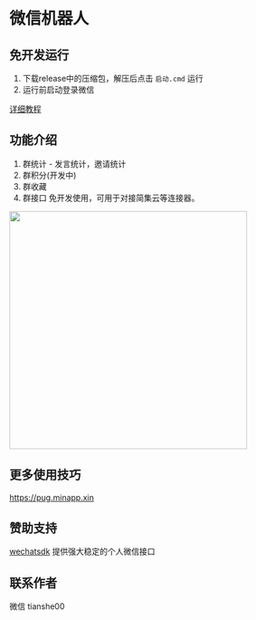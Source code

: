 # 微信机器人

## 免开发运行

1. 下载release中的压缩包，解压后点击 `启动.cmd` 运行
2. 运行前启动登录微信

[详细教程](https://pug.minapp.xin/doc/help)

## 功能介绍

1. 群统计 - 发言统计，邀请统计
2. 群积分(开发中)
3. 群收藏
4. 群接口 免开发使用，可用于对接简集云等连接器。
 
<img src="http://image.minapp.xin/macupload/LxvyNt.png" width=420>

## 更多使用技巧

https://pug.minapp.xin

## 赞助支持

[wechatsdk](https://wechatsdk.com/) 提供强大稳定的个人微信接口

## 联系作者

微信 tianshe00

